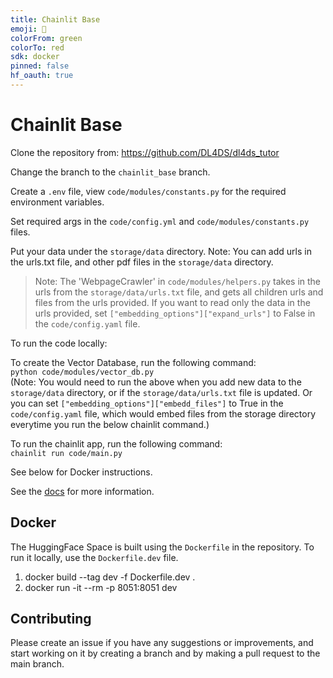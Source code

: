 ```yaml
---
title: Chainlit Base
emoji: 🏃
colorFrom: green
colorTo: red
sdk: docker
pinned: false
hf_oauth: true
---
```


Chainlit Base
===========

Clone the repository from: https://github.com/DL4DS/dl4ds_tutor    

Change the branch to the `chainlit_base` branch.

Create a `.env` file, view `code/modules/constants.py` for the required environment variables.

Set required args in the `code/config.yml` and `code/modules/constants.py` files. 

Put your data under the `storage/data` directory. Note: You can add urls in the urls.txt file, and other pdf files in the `storage/data` directory.    

> Note: The 'WebpageCrawler' in `code/modules/helpers.py` takes in the urls from the `storage/data/urls.txt` file, and gets all children urls and files from the urls provided. If you want to read only the data in the urls provided, set `["embedding_options"]["expand_urls"]` to False in the `code/config.yaml` file.

To run the code locally:

To create the Vector Database, run the following command:   
```python code/modules/vector_db.py```    
(Note: You would need to run the above when you add new data to the `storage/data` directory, or if the ``storage/data/urls.txt`` file is updated. Or you can set ``["embedding_options"]["embedd_files"]`` to True in the `code/config.yaml` file, which would embed files from the storage directory everytime you run the below chainlit command.)

To run the chainlit app, run the following command:   
```chainlit run code/main.py```

See below for Docker instructions.

See the [docs](https://github.com/DL4DS/dl4ds_tutor/tree/main/docs) for more information.

## Docker 

The HuggingFace Space is built using the `Dockerfile` in the repository. To run it locally, use the `Dockerfile.dev` file.
1. docker build --tag dev  -f Dockerfile.dev .
2. docker run -it --rm -p 8051:8051 dev    

## Contributing

Please create an issue if you have any suggestions or improvements, and start working on it by creating a branch and by making a pull request to the main branch.
